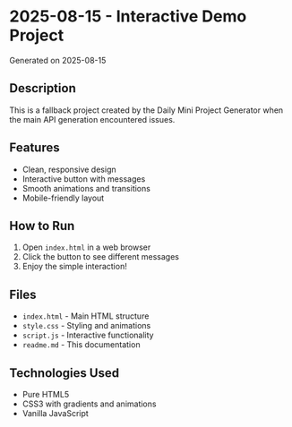 # 2025-08-15 - Interactive Demo Project

Generated on 2025-08-15

## Description
This is a fallback project created by the Daily Mini Project Generator when the main API generation encountered issues.

## Features
- Clean, responsive design
- Interactive button with messages
- Smooth animations and transitions
- Mobile-friendly layout

## How to Run
1. Open `index.html` in a web browser
2. Click the button to see different messages
3. Enjoy the simple interaction!

## Files
- `index.html` - Main HTML structure
- `style.css` - Styling and animations
- `script.js` - Interactive functionality
- `readme.md` - This documentation

## Technologies Used
- Pure HTML5
- CSS3 with gradients and animations
- Vanilla JavaScript
